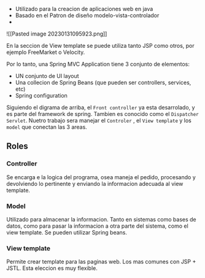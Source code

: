 - Utilizado para la creacion de aplicaciones web en java
- Basado en el Patron de diseño modelo-vista-controlador
- 
![[Pasted image 20230131095923.png]]

En la seccion de View template se puede utiliza tanto JSP como otros, por ejemplo FreeMarket o Velocity. 

Por lo tanto, una Spring MVC Application tiene 3 conjunto de elementos:
- UN conjunto de UI layout
- Una collecion de Spring Beans (que pueden ser controllers, services, etc)
- Spring configuration

Siguiendo el digrama de arriba, el `Front controller` ya esta desarrolado, y es parte del framework de spring. Tambien es conocido como el `Dispatcher Servlet`. Nuetro trabajo sera manejar el `Controler` , el `View template` y los `model` que conectan las 3 areas. 

## Roles 

### Controller 
Se encarga e la logica del programa, osea maneja el pedido, procesando y devolviendo lo pertinente y enviando la informacion adecuada al view template. 

### Model
Utilizado para almacenar la informacion. Tanto en sistemas como bases de datos, como para pasar la informacion a otra parte del sistema, como el view template. Se pueden utilizar Spring beans. 

### View template
Permite crear template para las paginas web. Los mas comunes con JSP + JSTL. Esta eleccion es muy flexible. 

